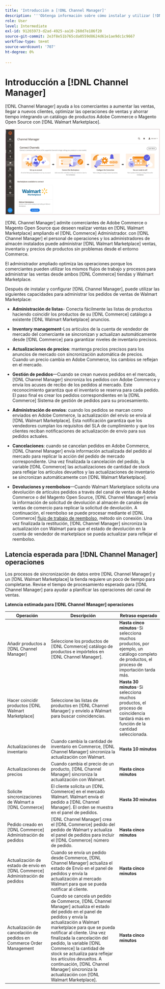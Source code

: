 ```yaml
---
title: 'Introducción a [!DNL Channel Manager]'
description: '''Obtenga información sobre cómo instalar y utilizar [!DNL Channel Manager] para integrar las tiendas Adobe Commerce y Magento Open Source con Walmart Marketplace y crear un canal de ventas para administrar las listas de mercado, los precios, el inventario y las ventas sin problemas desde su administrador de comercio".'
role: User
level: Intermediate
exl-id: 91265973-d2ad-4925-aa10-260d7e186f20
source-git-commit: 2e3f8e51b765cda0559d8624d61e1ae9dc1c9667
workflow-type: tm+mt
source-wordcount: '707'
ht-degree: 0%

---
```



# Introducción a [!DNL Channel Manager]

[!DNL Channel Manager] ayuda a los comerciantes a aumentar las ventas, llegar a nuevos clientes, optimizar las operaciones de ventas y ahorrar tiempo integrando un catálogo de productos Adobe Commerce o Magento Open Source con [!DNL Walmart Marketplace].

![[!DNL Channel Manager] vista de administración de extensiones](assets/channel-manager-home.png)

[!DNL Channel Manager] admite comerciantes de Adobe Commerce o Magento Open Source que deseen realizar ventas en [!DNL Walmart Marketplace] ampliando el [!DNL Commerce] Administrador. con [!DNL Channel Manager] el personal de operaciones y los administradores de almacén instalados puede administrar [!DNL Walmart Marketplace] ventas, inventario y precios de productos sin problemas desde el entorno Commerce.

El administrador ampliado optimiza las operaciones porque los comerciantes pueden utilizar los mismos flujos de trabajo y procesos para administrar las ventas desde ambos [!DNL Commerce] tiendas y Walmart Marketplace.

Después de instalar y configurar [!DNL Channel Manager], puede utilizar las siguientes capacidades para administrar los pedidos de ventas de Walmart Marketplace:

* **Administración de listas**- Conecta fácilmente las listas de productos haciendo coincidir los productos de su [!DNL Commerce] catálogo a existente [!DNL Walmart Marketplace] anuncios.

* **Inventory management**-Los artículos de la cuenta de vendedor de mercado del comerciante se sincronizan y actualizan automáticamente desde [!DNL Commerce] para garantizar niveles de inventario precisos.

* **Actualizaciones de precios**: mantenga precios precisos para los anuncios de mercado con sincronización automática de precios. Cuando un precio cambia en Adobe Commerce, los cambios se reflejan en el mercado.

* **Gestión de pedidos**—Cuando se crean nuevos pedidos en el mercado, [!DNL Channel Manager] sincroniza los pedidos con Adobe Commerce y envía los acuses de recibo de los pedidos al mercado. Este reconocimiento garantiza que el inventario se reserva para cada pedido. El paso final es crear los pedidos correspondientes en la [!DNL Commerce] Sistema de gestión de pedidos para su procesamiento.

* **Administración de envíos**: cuando los pedidos se marcan como enviados en Adobe Commerce, la actualización del envío se envía al [!DNL Walmart Marketplace]. Esta notificación garantiza que los vendedores cumplan los requisitos del SLA de cumplimiento y que los clientes reciban notificaciones de actualización de envío para sus pedidos actuales.

* **Cancelaciones**: cuando se cancelan pedidos en Adobe Commerce, [!DNL Channel Manager] envía información actualizada del pedido al mercado para replicar la acción del pedido de mercado correspondiente. Una vez finalizada la cancelación del pedido, la variable [!DNL Commerce] las actualizaciones de cantidad de stock para reflejar los artículos devueltos y las actualizaciones de inventario se sincronizan automáticamente con [!DNL Walmart Marketplace].

* **Devoluciones y reembolsos**—Cuando Walmart Marketplace solicita una devolución de artículos pedidos a través del canal de ventas de Adobe Commerce o del Magento Open Source, [!DNL Channel Manager] envía la información de solicitud de devolución al almacén de canales de ventas de comercio para replicar la solicitud de devolución. A continuación, el reembolso se puede procesar mediante el [!DNL Commerce] [flujo de trabajo de reembolso](https://docs.magento.com/user-guide/sales/credit-memos.html#refund-workflow), método sin conexión. Una vez finalizada la restitución, [!DNL Channel Manager] sincroniza la actualización con Walmart para que el estado de devolución en la cuenta de vendedor de marketplace se pueda actualizar para reflejar el reembolso.

## Latencia esperada para [!DNL Channel Manager] operaciones

Los procesos de sincronización de datos entre [!DNL Channel Manager] y un [!DNL Walmart Marketplace] la tienda requiere un poco de tiempo para completarse. Revise el tiempo de procesamiento esperado para [!DNL Channel Manager] para ayudar a planificar las operaciones del canal de ventas.

**Latencia estimada para [!DNL Channel Manager] operaciones**

| **Operación** | **Descripción** | **Retraso esperado** |
|------------------------------------------------------------|--------------------------------------------------------------------------------------------------------------------------------------------------------------------------------------------------------------------------------------------------------------------------------------------------------------------------------------------------------------------------------------------------|------------------------------------------------------------------------------------------------------------------------------|
| Añadir productos a [!DNL Channel Manager] | Seleccione los productos de [!DNL Commerce] catálogo de productos e impórtelos en [!DNL Channel Manager]. | **Hasta cinco minutos**-Si selecciona muchos productos, por ejemplo, un catálogo completo de productos, el proceso de importación tarda más. |
| Hacer coincidir productos [!DNL Walmart Marketplace] | Seleccione las listas de productos en [!DNL Channel Manager] y envíelo a Walmart para buscar coincidencias. | **Hasta 30 minutos**-Si selecciona muchos productos, el proceso de coincidencia tardará más en función de la cantidad seleccionada. |
| Actualizaciones de inventario | Cuando cambia la cantidad de inventario en Commerce, [!DNL Channel Manager] sincroniza la actualización con Walmart. | **Hasta 10 minutos** |
| Actualizaciones de precios | Cuando cambia el precio de un producto, [!DNL Channel Manager] sincroniza la actualización con Walmart. | **Hasta cinco minutos** |
| Solicite sincronizaciones de Walmart a [!DNL Commerce] | El cliente solicita un [!DNL Commerce] en el mercado Walmart. Walmart envía el pedido a [!DNL Channel Manager]. El orden se muestra en el panel de pedidos. | **Hasta 30 minutos** |
| Pedido creado en [!DNL Commerce] Administración de pedidos | [!DNL Channel Manager] crea el [!DNL Commerce] pedido del pedido de Walmart y actualiza el panel de pedidos para incluir el [!DNL Commerce] número de pedido. | **Hasta cinco minutos** |
| Actualización de estado de envío en [!DNL Commerce] Administración de pedidos | Cuando se envía un pedido desde Commerce, [!DNL Channel Manager] actualiza el estado de Envío en el panel de pedidos y envía la actualización al mercado Walmart para que se pueda notificar al cliente. | **Hasta cinco minutos** |
| Actualización de cancelación de pedidos en Commerce Order Management | Cuando se cancela un pedido de Commerce, [!DNL Channel Manager] actualiza el estado del pedido en el panel de pedidos y envía la actualización a Walmart marketplace para que se pueda notificar al cliente. Una vez finalizada la cancelación del pedido, la variable [!DNL Commerce] la cantidad de stock se actualiza para reflejar los artículos devueltos. A continuación, [!DNL Channel Manager] sincroniza la actualización con [!DNL Walmart Marketplace]. | **Hasta cinco minutos** |


